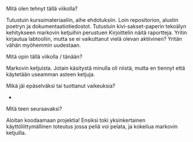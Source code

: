 Mitä olen tehnyt tällä viikolla?

Tutustuin kurssimateriaaliin, aihe ehdotuksiin.
Loin repositorion, alustin poetryn ja dokumentaatiotiedostot.
Tutustuin kivi-sakset-paperin tekoälyn kehitykseen markovin ketjuihin perustuen
Kirjoittelin näitä raportteja.
Yritin kirjautua labtooliin, mutta se ei vaikuttanut vielä olevan aktiivinen? Yritän vähän myöhemmin uudestaan.

Mitä opin tällä viikolla / tänään?

Markovin ketjuista. Jotain käsitystä minulla oli niistä, mutta en tiennyt että käytetään useamman asteen ketjuja.

Mikä jäi epäselväksi tai tuottanut vaikeuksia?

-

Mitä teen seuraavaksi?

Aloitan koodaamaan projektia! Ensiksi toki yksinkertainen käyttöliittymällinen toteutus jossa peliä voi pelata, ja kokeilua markovin ketjuilla.
